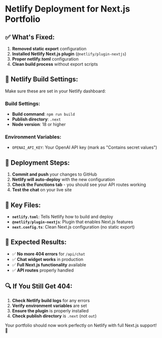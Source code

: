 # Netlify Deployment for Next.js Portfolio

## ✅ **What's Fixed:**

1. **Removed static export** configuration
2. **Installed Netlify Next.js plugin** (`@netlify/plugin-nextjs`)
3. **Proper netlify.toml** configuration
4. **Clean build process** without export scripts

## 🔧 **Netlify Build Settings:**

Make sure these are set in your Netlify dashboard:

### **Build Settings:**
- **Build command**: `npm run build`
- **Publish directory**: `.next`
- **Node version**: 18 or higher

### **Environment Variables:**
- `OPENAI_API_KEY`: Your OpenAI API key (mark as "Contains secret values")

## 🚀 **Deployment Steps:**

1. **Commit and push** your changes to GitHub
2. **Netlify will auto-deploy** with the new configuration
3. **Check the Functions tab** - you should see your API routes working
4. **Test the chat** on your live site

## 📁 **Key Files:**

- **`netlify.toml`**: Tells Netlify how to build and deploy
- **`@netlify/plugin-nextjs`**: Plugin that enables Next.js features
- **`next.config.ts`**: Clean Next.js configuration (no static export)

## 🎯 **Expected Results:**

- ✅ **No more 404 errors** for `/api/chat`
- ✅ **Chat widget works** in production
- ✅ **Full Next.js functionality** available
- ✅ **API routes** properly handled

## 🔍 **If You Still Get 404:**

1. **Check Netlify build logs** for any errors
2. **Verify environment variables** are set
3. **Ensure the plugin** is properly installed
4. **Check publish directory** is `.next` (not `out`)

Your portfolio should now work perfectly on Netlify with full Next.js support! 🎉
